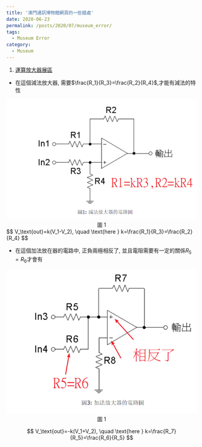 ```yaml
---
title: '澳門通訊博物館網頁的一些錯處'
date: 2020-06-23
permalink: /posts/2020/07/museum_error/
tags:
  - Museum Error
category:
  - Museum
---
```


1. [運算放大器展區](http://www.cmm.gov.mo/chi/exhibition/secondfloor/MoreInfo/2_17_1_OpAmpLab.html)

* 在這個減法放大器, 需要$\frac{R_1}{R_3}=\frac{R_2}{R_4}$,才能有減法的特性
<div style="text-align:center" id="image2"><img src="/images/meseum/error/2.png" /><br>圖 1</div>
$$
V_\text{out}=k(V_1-V_2), \quad \text{here } k=\frac{R_1}{R_3}=\frac{R_2}{R_4}
$$




* 在這個加法放在器的電路中, 正負兩極相反了, 並且電阻需要有一定的關係$R_5=R_6$才會有
<div style="text-align:center" id="image1"><img src="/images/meseum/error/1.png" /><br>圖 1</div>
  
$$
V_\text{out}=-k(V_1+V_2), \quad \text{here } k=\frac{R_7}{R_5}=\frac{R_6}{R_5}
$$

